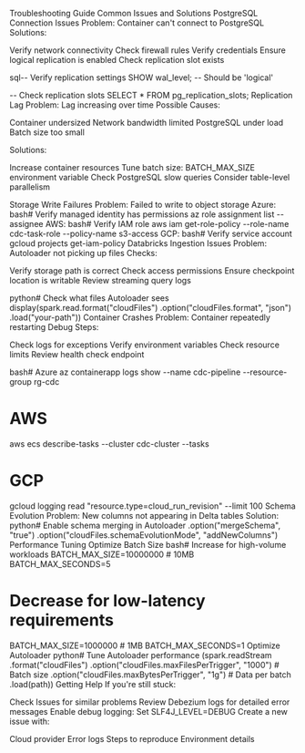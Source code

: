 Troubleshooting Guide
Common Issues and Solutions
PostgreSQL Connection Issues
Problem: Container can't connect to PostgreSQL
Solutions:

Verify network connectivity
Check firewall rules
Verify credentials
Ensure logical replication is enabled
Check replication slot exists

sql-- Verify replication settings
SHOW wal_level;  -- Should be 'logical'

-- Check replication slots
SELECT * FROM pg_replication_slots;
Replication Lag
Problem: Lag increasing over time
Possible Causes:

Container undersized
Network bandwidth limited
PostgreSQL under load
Batch size too small

Solutions:

Increase container resources
Tune batch size: BATCH_MAX_SIZE environment variable
Check PostgreSQL slow queries
Consider table-level parallelism

Storage Write Failures
Problem: Failed to write to object storage
Azure:
bash# Verify managed identity has permissions
az role assignment list --assignee <identity-id>
AWS:
bash# Verify IAM role
aws iam get-role-policy --role-name cdc-task-role --policy-name s3-access
GCP:
bash# Verify service account
gcloud projects get-iam-policy <project-id>
Databricks Ingestion Issues
Problem: Autoloader not picking up files
Checks:

Verify storage path is correct
Check access permissions
Ensure checkpoint location is writable
Review streaming query logs

python# Check what files Autoloader sees
display(spark.read.format("cloudFiles")
  .option("cloudFiles.format", "json")
  .load("your-path"))
Container Crashes
Problem: Container repeatedly restarting
Debug Steps:

Check logs for exceptions
Verify environment variables
Check resource limits
Review health check endpoint

bash# Azure
az containerapp logs show --name cdc-pipeline --resource-group rg-cdc

# AWS
aws ecs describe-tasks --cluster cdc-cluster --tasks <task-arn>

# GCP
gcloud logging read "resource.type=cloud_run_revision" --limit 100
Schema Evolution
Problem: New columns not appearing in Delta tables
Solution:
python# Enable schema merging in Autoloader
.option("mergeSchema", "true")
.option("cloudFiles.schemaEvolutionMode", "addNewColumns")
Performance Tuning
Optimize Batch Size
bash# Increase for high-volume workloads
BATCH_MAX_SIZE=10000000  # 10MB
BATCH_MAX_SECONDS=5

# Decrease for low-latency requirements
BATCH_MAX_SIZE=1000000   # 1MB
BATCH_MAX_SECONDS=1
Optimize Autoloader
python# Tune Autoloader performance
(spark.readStream
  .format("cloudFiles")
  .option("cloudFiles.maxFilesPerTrigger", "1000")  # Batch size
  .option("cloudFiles.maxBytesPerTrigger", "1g")    # Data per batch
  .load(path))
Getting Help
If you're still stuck:

Check Issues for similar problems
Review Debezium logs for detailed error messages
Enable debug logging: Set SLF4J_LEVEL=DEBUG
Create a new issue with:

Cloud provider
Error logs
Steps to reproduce
Environment details